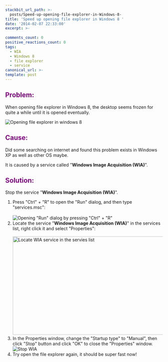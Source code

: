 ```yaml
---
stackbit_url_path: >-
  posts/Speed-up-opening-file-explorer-in-Windows-8-
title: 'Speed up opening file explorer in Windows 8 '
date: '2014-02-07 22:33:00'
excerpt: >-
  
comments_count: 0
positive_reactions_count: 0
tags: 
  - WIA
  - Windows 8
  - file explorer
  - service
canonical_url: >-
template: post
---
```

<h2><span style="color: #800080;">Problem:</span></h2>
<p>When opening file explorer in Windows 8, the desktop seems frozen for quite a while until it is opened eventually.&nbsp;</p>
<p><img src="/blog/image.axd?picture=%2f2014%2f02%2fopening+file+explorer.png" alt="Opening file explorer in windows 8" /></p>
<h2><span style="color: #800080;">Cause:</span></h2>
<p>Did some searching on internet and found this problem exists in Windows XP as well as other OS maybe.</p>
<p>It is caused by a service called "<strong>Windows Image Acquisition (WIA)</strong>".</p>
<h2><span style="color: #800080;">Solution:</span></h2>
<p>Stop the service "<strong>Windows Image Acquisition (WIA)</strong>".</p>
<ol>
<li>Press "Ctrl" + "R" to open the "Run" dialog, and then type "services.msc":&nbsp;<br /><br /><img src="/blog/image.axd?picture=%2f2014%2f02%2fopening+Run+dialog.png" alt="Opening &quot;Run&quot; dialog by pressing &quot;Ctrl&quot; + &quot;R&quot;" /></li>
<li>Locate the service&nbsp;"<strong>Windows Image Acquisition (WIA)</strong>" in the services list, right click it and select "Properties":<br /><br /><img src="/blog/image.axd?picture=%2f2014%2f02%2flocate+WIA+service.png" alt="Locate WIA service in the servies list" width="623" height="315" /></li>
<li>In the Properties window, change the "Startup type" to "Manual", then click "Stop" button and click "OK" to close the "Properties" window.<br /><img src="/blog/image.axd?picture=%2f2014%2f02%2fstop+WIA.png" alt="Stop WIA" /></li>
<li>Try open the file explorer again, it should be super fast now!</li>
</ol>